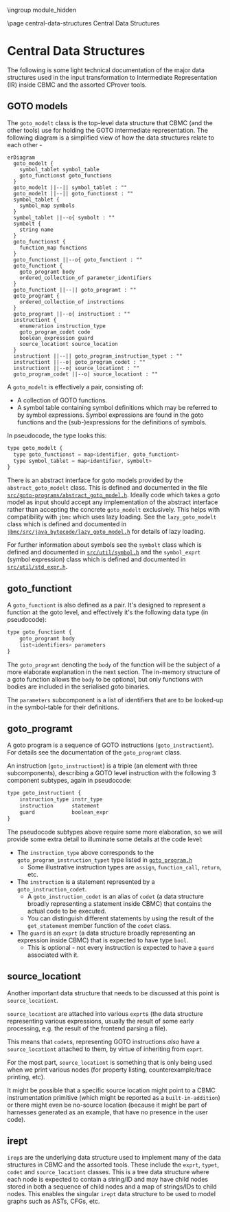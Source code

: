 \ingroup module_hidden

\page central-data-structures Central Data Structures

# Central Data Structures

The following is some light technical documentation of the major data structures
used in the input transformation to Intermediate Representation (IR) inside
CBMC and the assorted CProver tools.

## GOTO models

The `goto_modelt` class is the top-level data structure that CBMC (and the other
tools) use for holding the GOTO intermediate representation. The following
diagram is a simplified view of how the data structures relate to each other -

```mermaid
erDiagram
  goto_modelt {
    symbol_tablet symbol_table
    goto_functionst goto_functions
  }
  goto_modelt ||--|| symbol_tablet : ""
  goto_modelt ||--|| goto_functionst : ""
  symbol_tablet {
    symbol_map symbols
  }
  symbol_tablet ||--o{ symbolt : ""
  symbolt {
    string name
  }
  goto_functionst {
    function_map functions
  }
  goto_functionst ||--o{ goto_functiont : ""
  goto_functiont {
    goto_programt body
    ordered_collection_of parameter_identifiers
  }
  goto_functiont ||--|| goto_programt : ""
  goto_programt {
    ordered_collection_of instructions
  }
  goto_programt ||--o{ instructiont : ""
  instructiont {
    enumeration instruction_type
    goto_program_codet code
    boolean_expression guard
    source_locationt source_location
  }
  instructiont ||--|| goto_program_instruction_typet : ""
  instructiont ||--o| goto_program_codet : ""
  instructiont ||--o| source_locationt : ""
  goto_program_codet ||--o| source_locationt : ""
```

A `goto_modelt` is effectively a pair, consisting of:

* A collection of GOTO functions.
* A symbol table containing symbol definitions which may be referred to by
  symbol expressions. Symbol expressions are found in the goto functions and the
  (sub-)expressions for the definitions of symbols.

In pseudocode, the type looks this:

```js
type goto_modelt {
  type goto_functionst = map<identifier, goto_functiont>
  type symbol_tablet = map<identifier, symbolt>
}
```

There is an abstract interface for goto models provided by the
`abstract_goto_modelt` class. This is defined and documented in the file
[`src/goto-programs/abstract_goto_model.h`](../../src/goto-programs/abstract_goto_model.h).
Ideally code which takes a goto model as input should accept any implementation
of the abstract interface rather than accepting the concrete `goto_modelt`
exclusively. This helps with compatibility with `jbmc` which uses lazy loading.
See the `lazy_goto_modelt` class which is defined and documented in
[`jbmc/src/java_bytecode/lazy_goto_model.h`](../../jbmc/src/java_bytecode/lazy_goto_model.h)
for details of lazy loading.

For further information about symbols see the `symbolt` class which is defined
and documented in [`src/util/symbol.h`](../../src/util/symbol.h) and the
`symbol_exprt` (symbol expression) class which is defined and documented in
[`src/util/std_expr.h`](../../src/util/std_expr.h).

## goto_functiont

A `goto_functiont` is also defined as a pair. It's designed to represent a function
at the goto level, and effectively it's the following data type (in pseudocode):

```js
type goto_functiont {
    goto_programt body
    list<identifiers> parameters
}
```

The `goto_programt` denoting the `body` of the function will be the subject of
a more elaborate explanation in the next section. The in-memory structure of a
goto function allows the `body` to be optional, but only functions with bodies
are included in the serialised goto binaries.

The `parameters` subcomponent is a list of identifiers that are to be looked-up
in the symbol-table for their definitions.

## goto_programt

A  goto program  is a sequence of GOTO instructions (`goto_instructiont`). For
details see the documentation of the `goto_programt` class.

An instruction (`goto_instructiont`) is a triple (an element with three subcomponents),
describing a GOTO level instruction with the following 3 component subtypes,
again in pseudocode:

```js
type goto_instructiont {
    instruction_type instr_type
    instruction      statement
    guard            boolean_expr
}
```

The pseudocode subtypes above require some more elaboration, so we will provide some extra
detail to illuminate some details at the code level:

* The `instruction_type` above corresponds to the `goto_program_instruction_typet` type
  listed in [`goto_program.h`](../../src/goto-programs/goto_program.h)
  * Some illustrative instruction types are `assign`, `function_call`, `return`, etc.
* The `instruction` is a statement represented by a `goto_instruction_codet`.
  * A `goto_instruction_codet` is an alias of `codet` (a data structure broadly representing
    a statement inside CBMC) that contains the actual code to be executed.
  * You can distinguish different statements by using the result of the
    `get_statement` member function of the `codet` class.
* The `guard` is an `exprt` (a data structure broadly representing an expression inside CBMC)
  that is expected to have type `bool`.
  * This is optional - not every instruction is expected to have a `guard` associated with it.

## source_locationt

Another important data structure that needs to be discussed at this point is
`source_locationt`.

`source_locationt` are attached into various `exprt`s (the data structure representing
various expressions, usually the result of some early processing, e.g. the result of the
frontend parsing a file).

This means that `codet`s, representing GOTO instructions *also* have a `source_locationt`
attached to them, by virtue of inheriting from `exprt`.

For the most part, `source_locationt` is something that is only being used when we print
various nodes (for property listing, counterexample/trace printing, etc).

It might be possible that a specific source location might point to a CBMC instrumentation
primitive (which might be reported as a `built-in-addition`) or there might even be no-source
location (because it might be part of harnesses generated as an example, that have no presence
in the user code).

## irept

`irep`s are the underlying data structure used to implement many of the data
structures in CBMC and the assorted tools. These include the `exprt`, `typet`,
`codet` and `source_locationt` classes. This is a tree data structure where
each node is expected to contain a string/ID and may have child nodes stored in
both a sequence of child nodes and a map of strings/IDs to child nodes. This
enables the singular `irept` data structure to be used to model graphs such as
ASTs, CFGs, etc.

